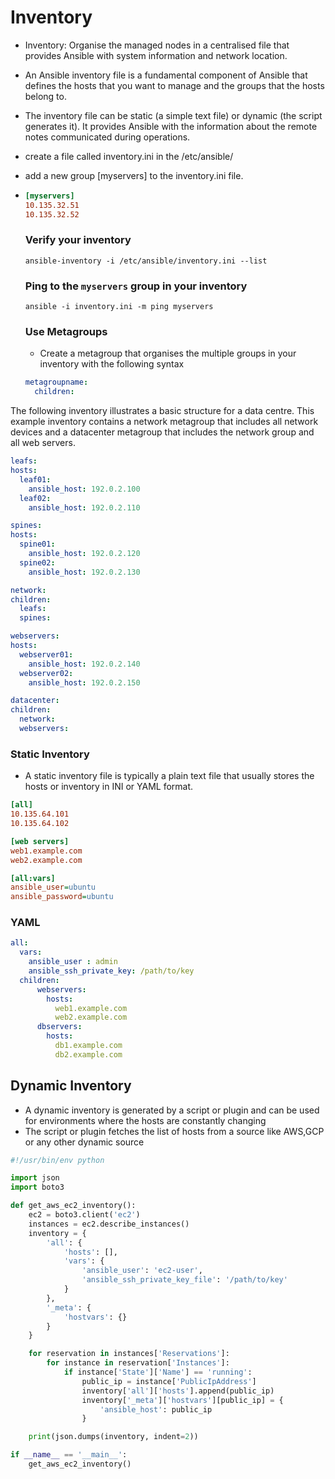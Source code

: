 # Inventory
- Inventory: Organise the managed nodes in a centralised file that provides Ansible with system information and network location.
- An Ansible inventory file is a fundamental component of Ansible that defines the hosts that you want to manage and the groups that the hosts belong to.

- The inventory file can be static (a simple text file) or dynamic (the script generates it). It provides Ansible with the information about the remote notes communicated during operations.

- create a file called inventory.ini in the /etc/ansible/
- add a new group [myservers] to the inventory.ini file.
- ```ini
  [myservers]
  10.135.32.51
  10.135.32.52
  ```
  ### Verify your inventory
  ```ad-hoc
  ansible-inventory -i /etc/ansible/inventory.ini --list
  ```
  ### Ping to the ```myservers``` group in your inventory
  ```
  ansible -i inventory.ini -m ping myservers
  ```
  ### Use Metagroups
  - Create a metagroup that organises the multiple groups in your inventory with the following syntax
  ```yml
  metagroupname:
    children:
  ```
The following inventory illustrates a basic structure for a data centre. This example inventory contains a network metagroup that includes all network devices and a datacenter metagroup that includes the network group and all web servers.

  ```yml
  leafs:
  hosts:
    leaf01:
      ansible_host: 192.0.2.100
    leaf02:
      ansible_host: 192.0.2.110

  spines:
  hosts:
    spine01:
      ansible_host: 192.0.2.120
    spine02:
      ansible_host: 192.0.2.130

  network:
  children:
    leafs:
    spines:

  webservers:
  hosts:
    webserver01:
      ansible_host: 192.0.2.140
    webserver02:
      ansible_host: 192.0.2.150

  datacenter:
  children:
    network:
    webservers:
  ```

  ### Static Inventory

  - A static inventory file is typically a plain text file that usually stores the hosts or inventory in INI or YAML format.
```ini
[all]
10.135.64.101
10.135.64.102

[web servers]
web1.example.com
web2.example.com

[all:vars]
ansible_user=ubuntu
ansible_password=ubuntu
```

### YAML
```yaml
all:
  vars:
    ansible_user : admin
    ansible_ssh_private_key: /path/to/key
  children:
      webservers:
        hosts:
          web1.example.com
          web2.example.com
      dbservers:
        hosts:
          db1.example.com
          db2.example.com
```

## Dynamic Inventory

- A dynamic inventory is generated by a script or plugin and can be used for environments where the hosts are constantly changing
- The script or plugin fetches the list of hosts from a source like AWS,GCP or any other dynamic source

```python
#!/usr/bin/env python

import json
import boto3

def get_aws_ec2_inventory():
    ec2 = boto3.client('ec2')
    instances = ec2.describe_instances()
    inventory = {
        'all': {
            'hosts': [],
            'vars': {
                'ansible_user': 'ec2-user',
                'ansible_ssh_private_key_file': '/path/to/key'
            }
        },
        '_meta': {
            'hostvars': {}
        }
    }

    for reservation in instances['Reservations']:
        for instance in reservation['Instances']:
            if instance['State']['Name'] == 'running':
                public_ip = instance['PublicIpAddress']
                inventory['all']['hosts'].append(public_ip)
                inventory['_meta']['hostvars'][public_ip] = {
                    'ansible_host': public_ip
                }

    print(json.dumps(inventory, indent=2))

if __name__ == '__main__':
    get_aws_ec2_inventory()
``` 
